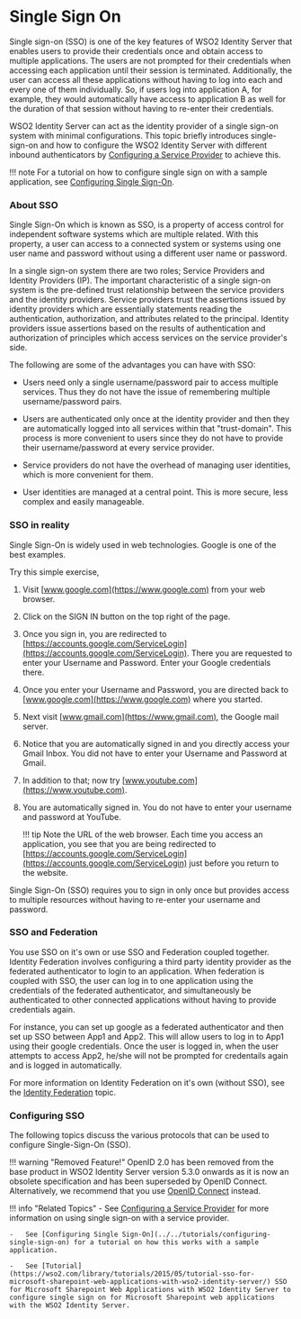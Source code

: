 # Single Sign On

Single sign-on (SSO) is one of the key features of WSO2 Identity Server that enables users to provide their credentials once and obtain access to multiple applications. The users are not prompted for their credentials when accessing each application until their session is terminated. Additionally, the user can access all these applications without having to log into each and every one of them individually. So, if users log into application A, for example, they would automatically have access to application B as well for the duration of that session without having to re-enter their credentials.

WSO2 Identity Server can act as the identity provider of a single sign-on system with minimal configurations. This topic briefly introduces single-sign-on and how to configure the WSO2 Identity Server with different inbound authenticators by [Configuring a Service Provider](../../using-wso2-identity-server/adding-and-configuring-a-service-provider) to achieve this. 

!!! note
    For a tutorial on how to configure single sign on with a sample application, see [Configuring Single Sign-On](../../tutorials/configuring-single-sign-on).

### About SSO

Single Sign-On which is known as SSO, is a property of access control for independent software systems which are multiple related. With this property, a user can access to a connected system or systems using one user name and password without using a different user name or password.

In a single sign-on system there are two roles; Service Providers and Identity Providers (IP). The important characteristic of a single sign-on system is the pre-defined trust relationship between the service providers and the identity providers. Service providers trust the assertions issued by identity providers which are essentially statements reading the authentication, authorization, and attributes related to the principal. Identity providers issue assertions based on the results of authentication and authorization of principles which access services on the service provider's side.

The following are some of the advantages you can have with SSO:

-   Users need only a single username/password pair to access multiple services. Thus they do not have the issue of remembering multiple             username/password pairs.

-   Users are authenticated only once at the identity provider and then they are automatically logged into all services within that                  "trust-domain". This process is more convenient to users since they do not have to provide their username/password at every service provider.

-   Service providers do not have the overhead of managing user identities, which is more convenient for them.

-   User identities are managed at a central point. This is more secure, less complex and easily manageable.

### SSO in reality

Single Sign-On is widely used in web technologies. Google is one of the best examples.

Try this simple exercise,

1.  Visit [www.google.com](https://www.google.com) from your web browser.

2.  Click on the SIGN IN button on the top right of the page.

3.  Once you sign in, you are redirected to [https://accounts.google.com/ServiceLogin](https://accounts.google.com/ServiceLogin). There you are      requested to enter your Username and Password. Enter your Google credentials there.

4.  Once you enter your Username and Password, you are directed back to [www.google.com](https://www.google.com) where you started.

5.  Next visit [www.gmail.com](https://www.gmail.com), the Google mail server.

6.  Notice that you are automatically signed in and you directly access your Gmail Inbox. You did not have to enter your Username and Password       at Gmail.

7.  In addition to that; now try [www.youtube.com](https://www.youtube.com).

8.  You are automatically signed in. You do not have to enter your username and password at YouTube.

    !!! tip 
        Note the URL of the web browser. Each time you access an application, you see that you are being redirected to [https://accounts.google.com/ServiceLogin](https://accounts.google.com/ServiceLogin) just before you return to the website.

Single Sign-On (SSO) requires you to sign in only once but provides access to multiple resources without having to re-enter your username and password.

### SSO and Federation

You use SSO on it's own or use SSO and Federation coupled together. Identity Federation involves configuring a third party identity provider as the federated authenticator to login to an application. When federation is coupled with SSO, the user can log in to one application using the credentials of the federated authenticator, and simultaneously be authenticated to other connected applications without having to provide credentials again.

For instance, you can set up google as a federated authenticator and then set up SSO between App1 and App2.  This will allow users to log in to App1 using their google credentials. Once the user is logged in, when the user attempts to access App2, he/she will not be prompted for credentails again and is logged in automatically. 

For more information on Identity Federation on it's own (without SSO), see the [Identity Federation](../../tutorials/identity-federation) topic.

### Configuring SSO
The following topics discuss the various protocols that can be used to configure Single-Sign-On (SSO).

!!! warning "Removed Feature!"
    OpenID 2.0 has been removed from the base product in WSO2 Identity Server version 5.3.0 onwards as it is now an obsolete specification and has been superseded by OpenID Connect. Alternatively, we recommend that you use [OpenID Connect](../../tutorials/oauth2-openid-connect) instead. 

!!! info "Related Topics"
    -   See [Configuring a Service Provider](../../using-wso2-identity-server/adding-and-configuring-a-service-provider) for more information on using single sign-on with a service provider. 
    
    -   See [Configuring Single Sign-On](../../tutorials/configuring-single-sign-on) for a tutorial on how this works with a sample application.
    
    -   See [Tutorial](https://wso2.com/library/tutorials/2015/05/tutorial-sso-for-microsoft-sharepoint-web-applications-with-wso2-identity-server/) SSO for Microsoft Sharepoint Web Applications with WSO2 Identity Server to configure single sign on for Microsoft Sharepoint web applications with the WSO2 Identity Server.

